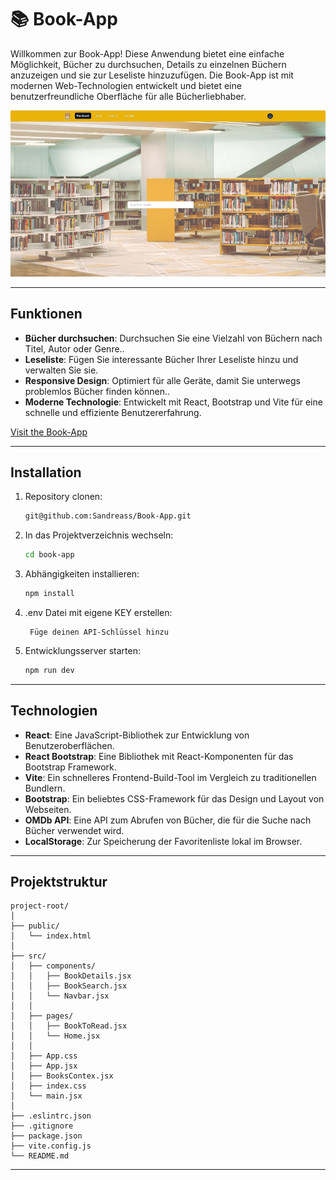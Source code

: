 
# 📚 Book-App
Willkommen zur Book-App! Diese Anwendung bietet eine einfache Möglichkeit, Bücher zu durchsuchen, Details zu einzelnen Büchern anzuzeigen und sie zur Leseliste hinzuzufügen. Die Book-App ist mit modernen Web-Technologien entwickelt und bietet eine benutzerfreundliche Oberfläche für alle Bücherliebhaber.

![App Screenshot](./screenshots/screenshot1.png)

---
## Funktionen

- **Bücher durchsuchen**: Durchsuchen Sie eine Vielzahl von Büchern nach Titel, Autor oder Genre..
- **Leseliste**: Fügen Sie interessante Bücher Ihrer Leseliste hinzu und verwalten Sie sie.
- **Responsive Design**: Optimiert für alle Geräte, damit Sie unterwegs problemlos Bücher finden können..
- **Moderne Technologie**: Entwickelt mit React, Bootstrap und Vite für eine schnelle und effiziente Benutzererfahrung.

[Visit the Book-App](https://book-app-use-context.vercel.app/)

---
## Installation


1. Repository clonen:
    ```sh
    git@github.com:Sandreass/Book-App.git
    ```
2. In das Projektverzeichnis wechseln:
    ```sh
    cd book-app
    ```
3. Abhängigkeiten installieren:
    ```sh
    npm install
    ```
4. .env Datei mit eigene KEY erstellen:
   ```env
    Füge deinen API-Schlüssel hinzu
    ```
5. Entwicklungsserver starten:
    ```sh
    npm run dev
    ```
---
## Technologien

- **React**: Eine JavaScript-Bibliothek zur Entwicklung von Benutzeroberflächen.
- **React Bootstrap**: Eine Bibliothek mit React-Komponenten für das Bootstrap Framework.
- **Vite**: Ein schnelleres Frontend-Build-Tool im Vergleich zu traditionellen Bundlern.
- **Bootstrap**: Ein beliebtes CSS-Framework für das Design und Layout von Webseiten.
- **OMDb API**: Eine API zum Abrufen von Bücher, die für die Suche nach Bücher verwendet wird.
- **LocalStorage**: Zur Speicherung der Favoritenliste lokal im Browser.

---
## Projektstruktur

```plaintext
project-root/
│
├── public/
│   └── index.html
│
├── src/
│   ├── components/
│   │   ├── BookDetails.jsx
│   │   ├── BookSearch.jsx
│   │   └── Navbar.jsx
│   │
│   ├── pages/
│   │   ├── BookToRead.jsx
│   │   └── Home.jsx
│   │
│   ├── App.css
│   ├── App.jsx
│   ├── BooksContex.jsx
│   ├── index.css
│   └── main.jsx
│
├── .eslintrc.json
├── .gitignore
├── package.json
├── vite.config.js
└── README.md
```
---



